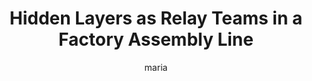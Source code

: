 ---
title: Hidden Layers as Relay Teams in a Factory Assembly Line
author: maria
Definition: Between the input and output layers, there can be one or more layers of neurons. Each neuron in a hidden layer receives inputs from all neurons in the previous layer (either the input layer or another hidden layer) and produces an output that is passed to the next layer. The number of hidden layers and the number of neurons in each hidden layer are hyperparameters that need to be determined during the model design phase.
Description: "Imagine a factory assembly line that creates customized products. The production process involves multiple relay teams, each performing a specific task on the product before passing it along to the next team. The first team (input layer) receives raw materials and hands them to the next team, and this continues until the final team (output layer) delivers the finished product. The middle teams are the hidden layers—they do not interact directly with the customer or the raw materials, but their processing is essential for producing the final result."
OriginSource: "ChatGPT 4o"
Mapping:
  "Hidden layers": "Middle relay teams in the assembly line"
  "Neurons in hidden layers": "Workers in each relay team"
  "Inputs from previous layer": "Each worker gets processed parts from all workers in the prior team"
  "Outputs for next layer": "Each worker refines the product and passes it on"
  "Number of hidden layers": "Number of relay teams"
  "Number of neurons per hidden layer": "Number of workers per relay team"
  "Hyperparameters in model design": "Decisions about how many teams and workers are needed to optimize the assembly process"
ExpertRating: Good
---